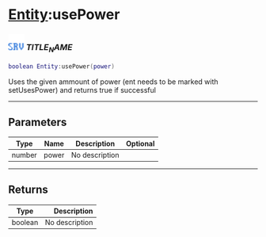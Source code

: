 # [Entity](../entity/README.md):usePower

### <img src="../../.gitbook/assets/server.png" width="32" height="32" /> $TITLE_NAME$

```lua
boolean Entity:usePower(power)
```

Uses the given ammount of power (ent needs to be marked with setUsesPower) and returns true if successful<br>

-----------------
## Parameters

| Type   | Name | Description | Optional |
| ------ | ---- | ----------- | -------: |
| number | power | No description |  |

-----------------
## Returns

| Type   | Description |
| ------ | ----------: |
| boolean | No description |
